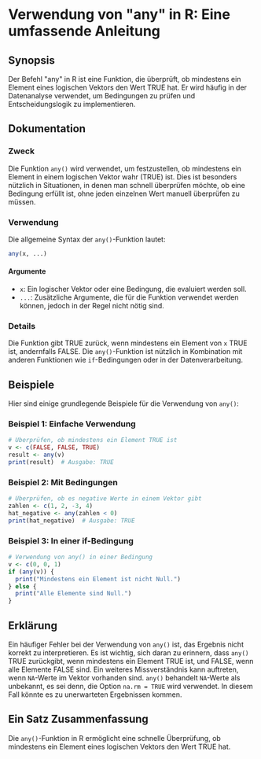 <!--
Meta Description: # Verwendung von "any" in R: Eine umfassende Anleitung ## Synopsis Der Befehl "any" in R ist eine Funktion, die überprüft, ob mindestens ein Element e...
Meta Keywords: any, true, ist, die, ein
-->

# Verwendung von "any" in R: Eine umfassende Anleitung

## Synopsis
Der Befehl "any" in R ist eine Funktion, die überprüft, ob mindestens ein Element eines logischen Vektors den Wert TRUE hat. Er wird häufig in der Datenanalyse verwendet, um Bedingungen zu prüfen und Entscheidungslogik zu implementieren.

## Dokumentation
### Zweck
Die Funktion `any()` wird verwendet, um festzustellen, ob mindestens ein Element in einem logischen Vektor wahr (TRUE) ist. Dies ist besonders nützlich in Situationen, in denen man schnell überprüfen möchte, ob eine Bedingung erfüllt ist, ohne jeden einzelnen Wert manuell überprüfen zu müssen.

### Verwendung
Die allgemeine Syntax der `any()`-Funktion lautet:

```R
any(x, ...)
```

#### Argumente
- `x`: Ein logischer Vektor oder eine Bedingung, die evaluiert werden soll.
- `...`: Zusätzliche Argumente, die für die Funktion verwendet werden können, jedoch in der Regel nicht nötig sind.

### Details
Die Funktion gibt TRUE zurück, wenn mindestens ein Element von `x` TRUE ist, andernfalls FALSE. Die `any()`-Funktion ist nützlich in Kombination mit anderen Funktionen wie `if`-Bedingungen oder in der Datenverarbeitung.

## Beispiele
Hier sind einige grundlegende Beispiele für die Verwendung von `any()`:

### Beispiel 1: Einfache Verwendung
```R
# Überprüfen, ob mindestens ein Element TRUE ist
v <- c(FALSE, FALSE, TRUE)
result <- any(v)
print(result)  # Ausgabe: TRUE
```

### Beispiel 2: Mit Bedingungen
```R
# Überprüfen, ob es negative Werte in einem Vektor gibt
zahlen <- c(1, 2, -3, 4)
hat_negative <- any(zahlen < 0)
print(hat_negative)  # Ausgabe: TRUE
```

### Beispiel 3: In einer if-Bedingung
```R
# Verwendung von any() in einer Bedingung
v <- c(0, 0, 1)
if (any(v)) {
  print("Mindestens ein Element ist nicht Null.")
} else {
  print("Alle Elemente sind Null.")
}
```

## Erklärung
Ein häufiger Fehler bei der Verwendung von `any()` ist, das Ergebnis nicht korrekt zu interpretieren. Es ist wichtig, sich daran zu erinnern, dass `any()` TRUE zurückgibt, wenn mindestens ein Element TRUE ist, und FALSE, wenn alle Elemente FALSE sind. Ein weiteres Missverständnis kann auftreten, wenn `NA`-Werte im Vektor vorhanden sind. `any()` behandelt `NA`-Werte als unbekannt, es sei denn, die Option `na.rm = TRUE` wird verwendet. In diesem Fall könnte es zu unerwarteten Ergebnissen kommen.

## Ein Satz Zusammenfassung
Die `any()`-Funktion in R ermöglicht eine schnelle Überprüfung, ob mindestens ein Element eines logischen Vektors den Wert TRUE hat.